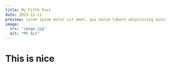 ```yaml
---
title: My Fifth Post
date: 2023-11-11
preview: Lorem ipsum dolor sit amet, qui minim labore adipisicing minim sint cillum sint consectetur cupidatat.
image:
  src: "image.jpg"
  alt: "MY ALt"
---
```


# This is nice
